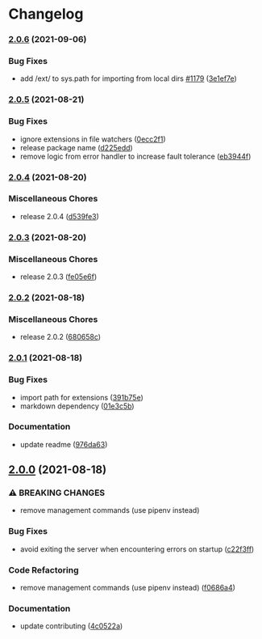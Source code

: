 # Changelog

### [2.0.6](https://www.github.com/grow/grow/compare/v2.0.5...v2.0.6) (2021-09-06)


### Bug Fixes

* add /ext/ to sys.path for importing from local dirs [#1179](https://www.github.com/grow/grow/issues/1179) ([3e1ef7e](https://www.github.com/grow/grow/commit/3e1ef7e9227e2b4241c2a6886d4dc9ab016627dc))

### [2.0.5](https://www.github.com/grow/grow/compare/v2.0.4...v2.0.5) (2021-08-21)


### Bug Fixes

* ignore extensions in file watchers ([0ecc2f1](https://www.github.com/grow/grow/commit/0ecc2f116bd13685481baa7acb33ed9161556342))
* release package name ([d225edd](https://www.github.com/grow/grow/commit/d225edd3ad7df96df6b05491f032c5caf9fc7e9c))
* remove logic from error handler to increase fault tolerance ([eb3944f](https://www.github.com/grow/grow/commit/eb3944f204116d83861462229a0bc353487902e0))

### [2.0.4](https://www.github.com/grow/grow/compare/v2.0.3...v2.0.4) (2021-08-20)


### Miscellaneous Chores

* release 2.0.4 ([d539fe3](https://www.github.com/grow/grow/commit/d539fe3422189738c3e697166046039a8513f452))

### [2.0.3](https://www.github.com/grow/grow/compare/v2.0.2...v2.0.3) (2021-08-20)


### Miscellaneous Chores

* release 2.0.3 ([fe05e6f](https://www.github.com/grow/grow/commit/fe05e6fa2c6ffcd77f232d954116315647553b99))

### [2.0.2](https://www.github.com/grow/grow/compare/v2.0.1...v2.0.2) (2021-08-18)


### Miscellaneous Chores

* release 2.0.2 ([680658c](https://www.github.com/grow/grow/commit/680658c8764ad40cdbc660ff505834083ffa2141))

### [2.0.1](https://www.github.com/grow/grow/compare/v2.0.0...v2.0.1) (2021-08-18)


### Bug Fixes

* import path for extensions ([391b75e](https://www.github.com/grow/grow/commit/391b75e75621fb5dc76507fe113d263697de45fd))
* markdown dependency ([01e3c5b](https://www.github.com/grow/grow/commit/01e3c5b7d979e2b923b42f48518d0240c3daab1f))


### Documentation

* update readme ([976da63](https://www.github.com/grow/grow/commit/976da63a1d6a2fe7041626412dc71da680e5a805))

## [2.0.0](https://www.github.com/grow/grow/compare/v1.0.4...v2.0.0) (2021-08-18)


### ⚠ BREAKING CHANGES

* remove management commands (use pipenv instead)

### Bug Fixes

* avoid exiting the server when encountering errors on startup ([c22f3ff](https://www.github.com/grow/grow/commit/c22f3ffdd9d499d20971f56fbf0321594cd2d342))


### Code Refactoring

* remove management commands (use pipenv instead) ([f0686a4](https://www.github.com/grow/grow/commit/f0686a43cb668c85db657867eb87215c3da330e0))


### Documentation

* update contributing ([4c0522a](https://www.github.com/grow/grow/commit/4c0522aed91c61322a402ee1facedcade5e904cb))
